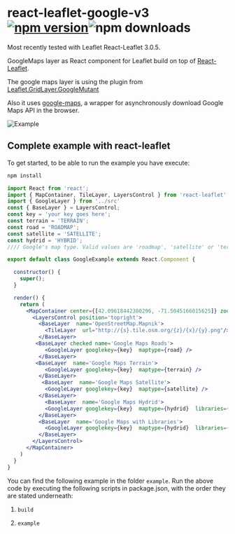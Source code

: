 # react-leaflet-google-v3 [![npm version](https://img.shields.io/npm/v/react-leaflet-google-v2.svg)](https://www.npmjs.com/package/react-leaflet-google-v2)![npm downloads](https://img.shields.io/npm/dw/react-leaflet-google-v2)

Most recently tested with Leaflet React-Leaflet 3.0.5.

GoogleMaps layer as React component for Leaflet build on top of [React-Leaflet](https://github.com/PaulLeCam/react-leaflet). 

The google maps layer is using the plugin from [Leaflet.GridLayer.GoogleMutant](https://gitlab.com/IvanSanchez/Leaflet.GridLayer.GoogleMutant) 

Also it uses [google-maps](https://www.npmjs.com/package/google-maps), a wrapper for asynchronously download Google Maps API in the browser.

![Example](images/example.gif)

## Complete example with react-leaflet

To get started, to be able to run the example you have execute:
```bash
npm install
```

```jsx
import React from 'react';
import { MapContainer, TileLayer, LayersControl } from 'react-leaflet'
import { GoogleLayer } from '../src'
const { BaseLayer } = LayersControl;
const key = 'your key goes here';
const terrain = 'TERRAIN';
const road = 'ROADMAP';
const satellite = 'SATELLITE';
const hydrid = 'HYBRID';
//// Google's map type. Valid values are 'roadmap', 'satellite' or 'terrain'. 'hybrid' is not really supported.

export default class GoogleExample extends React.Component {

  constructor() {
    super();
  }

  render() {
    return (
      <MapContainer center={[42.09618442380296, -71.5045166015625]} zoom={2} zoomControl={true}>
        <LayersControl position='topright'>
          <BaseLayer  name='OpenStreetMap.Mapnik'>
            <TileLayer  url="http://{s}.tile.osm.org/{z}/{x}/{y}.png"/>
          </BaseLayer>
         <BaseLayer checked name='Google Maps Roads'>
            <GoogleLayer googlekey={key}  maptype={road} />
          </BaseLayer>
         <BaseLayer  name='Google Maps Terrain'>
            <GoogleLayer googlekey={key}  maptype={terrain} />
          </BaseLayer>
           <BaseLayer  name='Google Maps Satellite'>
            <GoogleLayer googlekey={key}  maptype={satellite} />
          </BaseLayer>
            <BaseLayer  name='Google Maps Hydrid'>
            <GoogleLayer googlekey={key}  maptype={hydrid}  libraries={['geometry', 'places']} />
          </BaseLayer>  
          <BaseLayer  name='Google Maps with Libraries'>
            <GoogleLayer googlekey={key}  maptype={hydrid}  libraries={['geometry', 'places']} />
          </BaseLayer>        
        </LayersControl>
      </MapContainer>
    )
  }
}


```

You can find the following example in the folder ```example```. Run the above code by executing the following scripts in package.json, with the order they are stated underneath:

1) ```build```

1) ```example```
